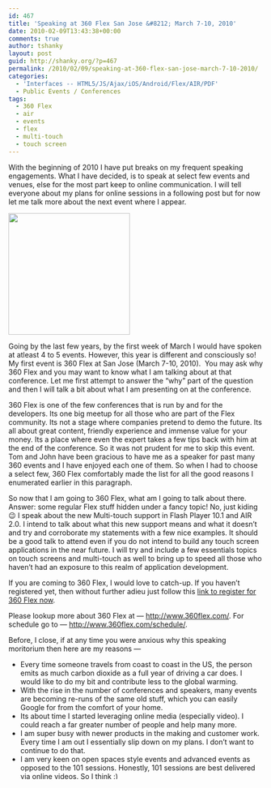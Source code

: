 ```yaml
---
id: 467
title: 'Speaking at 360 Flex San Jose &#8212; March 7-10, 2010'
date: 2010-02-09T13:43:38+00:00
comments: true
author: tshanky
layout: post
guid: http://shanky.org/?p=467
permalink: /2010/02/09/speaking-at-360-flex-san-jose-march-7-10-2010/
categories:
  - 'Interfaces -- HTML5/JS/Ajax/iOS/Android/Flex/AIR/PDF'
  - Public Events / Conferences
tags:
  - 360 Flex
  - air
  - events
  - flex
  - multi-touch
  - touch screen
---
```

With the beginning of 2010 I have put breaks on my frequent speaking engagements. What I have decided, is to speak at select few events and venues, else for the most part keep to online communication. I will tell everyone about my plans for online sessions in a following post but for now let me talk more about the next event where I appear.

[<img class="alignnone size-full wp-image-469" title="360 Flex" src="http://shanky.org/wp-content/uploads/2010/02/Badge_1.png" alt="" width="240" height="240" srcset="http://shanky.org/wp-content/uploads/2010/02/Badge_1-150x150.png 150w, http://shanky.org/wp-content/uploads/2010/02/Badge_1.png 240w" sizes="(max-width: 240px) 100vw, 240px" />](http://shanky.org/wp-content/uploads/2010/02/Badge_1.png)

Going by the last few years, by the first week of March I would have spoken at atleast 4 to 5 events. However, this year is different and consciously so! My first event is 360 Flex at San Jose (March 7-10, 2010).  You may ask why 360 Flex and you may want to know what I am talking about at that conference. Let me first attempt to answer the &#8220;why&#8221; part of the question and then I will talk a bit about what I am presenting on at the conference.

360 Flex is one of the few conferences that is run by and for the developers. Its one big meetup for all those who are part of the Flex community. Its not a stage where companies pretend to demo the future. Its all about great content, friendly experience and immense value for your money. Its a place where even the expert takes a few tips back with him at the end of the conference. So it was not prudent for me to skip this event. Tom and John have been gracious to have me as a speaker for past many 360 events and I have enjoyed each one of them. So when I had to choose a select few, 360 Flex comfortably made the list for all the good reasons I enumerated earlier in this paragraph.

So now that I am going to 360 Flex, what am I going to talk about there. Answer: some regular Flex stuff hidden under a fancy topic! No, just kiding 😉 I speak about the new Multi-touch support in Flash Player 10.1 and AIR 2.0. I intend to talk about what this new support means and what it doesn&#8217;t and try and corroborate my statements with a few nice examples. It should be a good talk to attend even if you do not intend to build any touch screen applications in the near future. I will try and include a few essentials topics on touch screens and multi-touch as well to bring up to speed all those who haven&#8217;t had an exposure to this realm of application development.

If you are coming to 360 Flex, I would love to catch-up. If you haven&#8217;t registered yet, then without further adieu just follow this <a title="Register for 360 Flex, San Jose (March 7-10, 2010)" href="http://360flex-shashankt.eventbrite.com/" target="_blank">link to register for 360 Flex now</a>.

Please lookup more about 360 Flex at &#8212; <a title="360 Flex" href="http://www.360flex.com/" target="_blank">http://www.360flex.com/</a>. For schedule go to &#8212; <a title="360 Flex Schedule" href="http://www.360flex.com/schedule/" target="_blank">http://www.360flex.com/schedule/</a>.

Before, I close, if at any time you were anxious why this speaking moritorium then here are my reasons &#8212;

  * Every time someone travels from coast to coast in the US, the person emits as much carbon dioxide as a full year of driving a car does. I would like to do my bit and contribute less to the global warming.
  * With the rise in the number of conferences and speakers, many events are becoming re-runs of the same old stuff, which you can easily Google for from the comfort of your home.
  * Its about time I started leveraging online media (especially video). I could reach a far greater number of people and help many more.
  * I am super busy with newer products in the making and customer work. Every time I am out I essentially slip down on my plans. I don&#8217;t want to continue to do that.
  * I am very keen on open spaces style events and advanced events as opposed to the 101 sessions. Honestly, 101 sessions are best delivered via online videos. So I think <img src="http://shanky.org/wp-includes/images/smilies/simple-smile.png" alt=":)" class="wp-smiley" style="height: 1em; max-height: 1em;" />